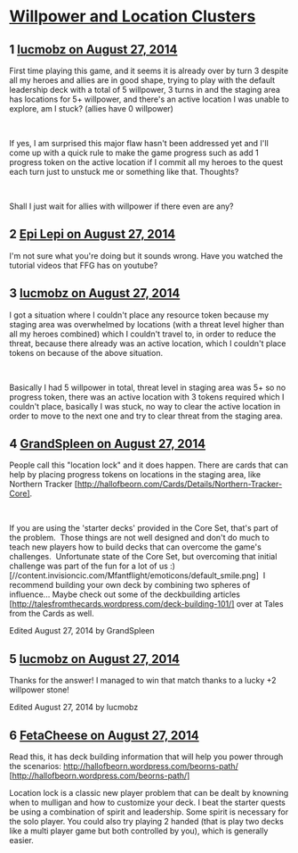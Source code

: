# [Willpower and Location Clusters](https://community.fantasyflightgames.com/topic/114991-willpower-and-location-clusters/)

## 1 [lucmobz on August 27, 2014](https://community.fantasyflightgames.com/topic/114991-willpower-and-location-clusters/?do=findComment&comment=1228345)

First time playing this game, and it seems it is already over by turn 3 despite all my heroes and allies are in good shape, trying to play with the default leadership deck with a total of 5 willpower, 3 turns in and the staging area has locations for 5+ willpower, and there's an active location I was unable to explore, am I stuck? (allies have 0 willpower)

 

If yes, I am surprised this major flaw hasn't been addressed yet and I'll come up with a quick rule to make the game progress such as add 1 progress token on the active location if I commit all my heroes to the quest each turn just to unstuck me or something like that. Thoughts?

 

Shall I just wait for allies with willpower if there even are any?

## 2 [Epi Lepi on August 27, 2014](https://community.fantasyflightgames.com/topic/114991-willpower-and-location-clusters/?do=findComment&comment=1228454)

I'm not sure what you're doing but it sounds wrong. Have you watched the tutorial videos that FFG has on youtube?

## 3 [lucmobz on August 27, 2014](https://community.fantasyflightgames.com/topic/114991-willpower-and-location-clusters/?do=findComment&comment=1228542)

I got a situation where I couldn't place any resource token because my staging area was overwhelmed by locations (with a threat level higher than all my heroes combined) which I couldn't travel to, in order to reduce the threat, because there already was an active location, which I couldn't place tokens on because of the above situation.

 

Basically I had 5 willpower in total, threat level in staging area was 5+ so no progress token, there was an active location with 3 tokens required which I couldn't place, basically I was stuck, no way to clear the active location in order to move to the next one and try to clear threat from the staging area.

## 4 [GrandSpleen on August 27, 2014](https://community.fantasyflightgames.com/topic/114991-willpower-and-location-clusters/?do=findComment&comment=1228585)

People call this "location lock" and it does happen. There are cards that can help by placing progress tokens on locations in the staging area, like Northern Tracker [http://hallofbeorn.com/Cards/Details/Northern-Tracker-Core].  

 

If you are using the 'starter decks' provided in the Core Set, that's part of the problem.  Those things are not well designed and don't do much to teach new players how to build decks that can overcome the game's challenges.  Unfortunate state of the Core Set, but overcoming that initial challenge was part of the fun for a lot of us :) [//content.invisioncic.com/Mfantflight/emoticons/default_smile.png]  I recommend building your own deck by combining two spheres of influence... Maybe check out some of the deckbuilding articles [http://talesfromthecards.wordpress.com/deck-building-101/] over at Tales from the Cards as well.

Edited August 27, 2014 by GrandSpleen

## 5 [lucmobz on August 27, 2014](https://community.fantasyflightgames.com/topic/114991-willpower-and-location-clusters/?do=findComment&comment=1228642)

Thanks for the answer! I managed to win that match thanks to a lucky +2 willpower stone!

Edited August 27, 2014 by lucmobz

## 6 [FetaCheese on August 27, 2014](https://community.fantasyflightgames.com/topic/114991-willpower-and-location-clusters/?do=findComment&comment=1228651)

Read this, it has deck building information that will help you power through the scenarios: http://hallofbeorn.wordpress.com/beorns-path/ [http://hallofbeorn.wordpress.com/beorns-path/]

Location lock is a classic new player problem that can be dealt by knowning when to mulligan and how to customize your deck. I beat the starter quests be using a combination of spirit and leadership. Some spirit is necessary for the solo player. You could also try playing 2 handed (that is play two decks like a multi player game but both controlled by you), which is generally easier.

